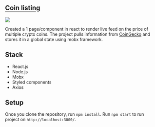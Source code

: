 ## [Coin listing](https://crypto-listing.herokuapp.com/)

![](https://i.imgur.com/2Yf1HK2.png)

Created a 1 page/component in react to render live feed on the price of multiple crypto
coins. The project pulls information from [CoinGecko](https://www.coingecko.com/en/api) and stores it in a global state using mobx framework.

## Stack

- React.js
- Node.js
- Mobx
- Styled components
- Axios

## Setup

Once you clone the repository, run `npm install`.
Run `npm start` to run project on `http://localhost:3000/`.
